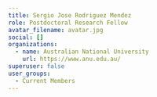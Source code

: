 ```yaml
---
title: Sergio Jose Rodriguez Mendez
role: Postdoctoral Research Fellow
avatar_filename: avatar.jpg
social: []
organizations:
  - name: Australian National University
    url: https://www.anu.edu.au/
superuser: false
user_groups:
  - Current Members
---
```

